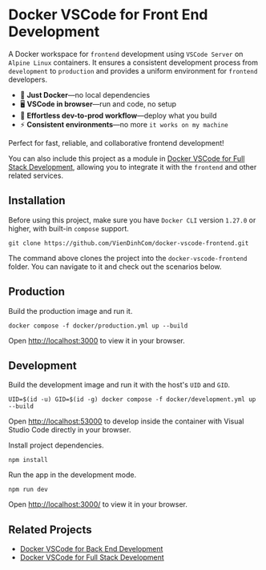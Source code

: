 # Docker VSCode for Front End Development

A Docker workspace for `frontend` development using `VSCode Server` on `Alpine Linux` containers. It ensures a consistent development process from `development` to `production` and provides a uniform environment for `frontend` developers.

- 🐳 **Just Docker**—no local dependencies
- 🖥️ **VSCode in browser**—run and code, no setup
- 🚀 **Effortless dev-to-prod workflow**—deploy what you build
- ⚡ **Consistent environments**—no more `it works on my machine`

Perfect for fast, reliable, and collaborative frontend development!

You can also include this project as a module in [Docker VSCode for Full Stack Development](https://github.com/VienDinhCom/docker-vscode-fullstack), allowing you to integrate it with the `frontend` and other related services.

## Installation

Before using this project, make sure you have `Docker CLI` version `1.27.0` or higher, with built-in `compose` support.

```
git clone https://github.com/VienDinhCom/docker-vscode-frontend.git
```

The command above clones the project into the `docker-vscode-frontend` folder. You can navigate to it and check out the scenarios below.

## Production

Build the production image and run it.

```
docker compose -f docker/production.yml up --build
```

Open [http://localhost:3000](http://localhost:3000) to view it in your browser.

## Development

Build the development image and run it with the host's `UID` and `GID`.

```
UID=$(id -u) GID=$(id -g) docker compose -f docker/development.yml up --build
```

Open [http://localhost:53000](http://localhost:53000) to develop inside the container with Visual Studio Code directly in your browser.

Install project dependencies.

```
npm install
```

Run the app in the development mode.

```
npm run dev
```

Open [http://localhost:3000/](http://localhost:3000/) to view it in your browser.

## Related Projects

- [Docker VSCode for Back End Development](https://github.com/VienDinhCom/docker-vscode-backend)
- [Docker VSCode for Full Stack Development](https://github.com/VienDinhCom/docker-vscode-fullstack)
